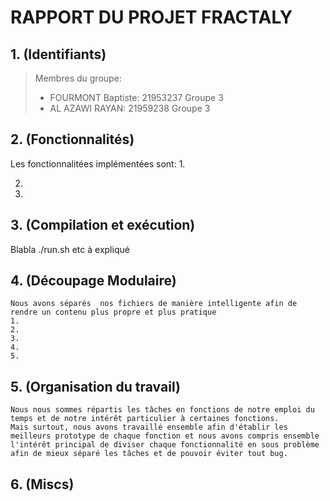 # RAPPORT DU PROJET FRACTALY


## 1. (Identifiants)

> Membres du groupe:
> -  FOURMONT Baptiste: 21953237 Groupe 3
> -  AL AZAWI RAYAN: 21959238 Groupe 3


## 2. (Fonctionnalités)

Les fonctionnalitées implémentées sont:
1. 

2.

3. 

## 3. (Compilation et exécution)
Blabla ./run.sh etc à expliqué     
## 4. (Découpage Modulaire)
    Nous avons séparés  nos fichiers de manière intelligente afin de rendre un contenu plus propre et plus pratique
    1. 
    2. 
    3. 
    4. 
    5. 

## 5. (Organisation du travail)
    Nous nous sommes répartis les tâches en fonctions de notre emploi du temps et de notre intérêt particulier à certaines fonctions.
    Mais surtout, nous avons travaillé ensemble afin d'établir les meilleurs prototype de chaque fonction et nous avons compris ensemble l'intérêt principal de diviser chaque fonctionnalité en sous problème afin de mieux séparé les tâches et de pouvoir éviter tout bug.

## 6. (Miscs)
    
